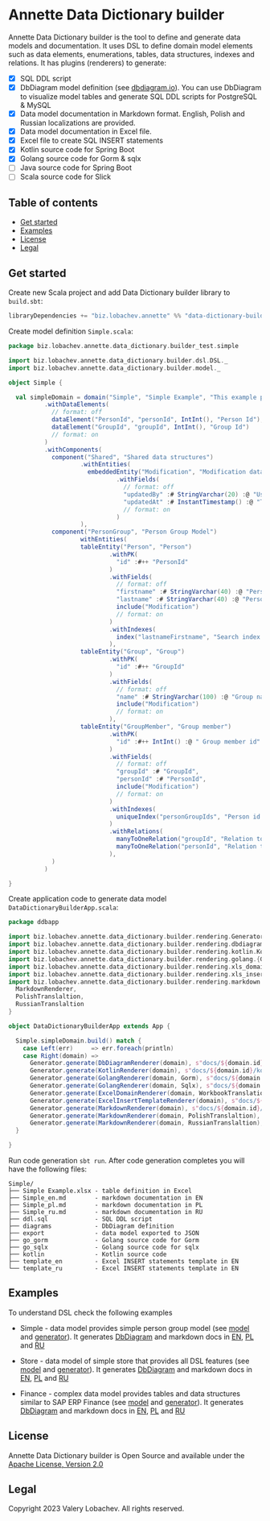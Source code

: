 # Annette Data Dictionary builder

Annette Data Dictionary builder is the tool to define and generate data models and documentation. It uses DSL to define domain model elements 
such as data elements, enumerations, tables, data structures, indexes and relations. It has plugins (renderers) to generate:

* [x] SQL DDL script 
* [x] DbDiagram model definition (see [dbdiagram.io](https://dbdiagram.io/)). You can use DbDiagram to 
visualize model tables and generate SQL DDL scripts for PostgreSQL & MySQL 
* [x] Data model documentation in Markdown format. English, Polish and Russian localizations are provided. 
* [x] Data model documentation in Excel file. 
* [x] Excel file to create SQL INSERT statements
* [x] Kotlin source code for Spring Boot
* [x] Golang source code for Gorm & sqlx
* [ ] Java source code for Spring Boot
* [ ] Scala source code for Slick

## Table of contents

* [Get started](#get-started)
* [Examples](#examples)
* [License](#license)
* [Legal](#legal)

## Get started

Create new Scala project and add Data Dictionary builder library to `build.sbt`:

```sbt
libraryDependencies += "biz.lobachev.annette" %% "data-dictionary-builder" % "0.4.3"
```

Create model definition `Simple.scala`:

```scala
package biz.lobachev.annette.data_dictionary.builder_test.simple

import biz.lobachev.annette.data_dictionary.builder.dsl.DSL._
import biz.lobachev.annette.data_dictionary.builder.model._

object Simple {

  val simpleDomain = domain("Simple", "Simple Example", "This example provides simple person group data model")
          .withDataElements(
            // format: off
            dataElement("PersonId", "personId", IntInt(), "Person Id"),
            dataElement("GroupId", "groupId", IntInt(), "Group Id")
            // format: on
          )
          .withComponents(
            component("Shared", "Shared data structures")
                    .withEntities(
                      embeddedEntity("Modification", "Modification data structure")
                              .withFields(
                                // format: off
                                "updatedBy" :# StringVarchar(20) :@ "User updated record",
                                "updatedAt" :# InstantTimestamp() :@ "Timestamp of record update"
                                // format: on
                              )
                    ),
            component("PersonGroup", "Person Group Model")
                    withEntities(
                    tableEntity("Person", "Person")
                            .withPK(
                              "id" :#++ "PersonId"
                            )
                            .withFields(
                              // format: off
                              "firstname" :# StringVarchar(40) :@ "Person first name",
                              "lastname" :# StringVarchar(40) :@ "Person last name",
                              include("Modification")
                              // format: on
                            )
                            .withIndexes(
                              index("lastnameFirstname", "Search index by lastname and firstname", "lastname", "firstname")
                            ),
                    tableEntity("Group", "Group")
                            .withPK(
                              "id" :#++ "GroupId"
                            )
                            .withFields(
                              // format: off
                              "name" :# StringVarchar(100) :@ "Group name",
                              include("Modification")
                              // format: on
                            ),
                    tableEntity("GroupMember", "Group member")
                            .withPK(
                              "id" :#++ IntInt() :@ " Group member id"
                            )
                            .withFields(
                              // format: off
                              "groupId" :# "GroupId",
                              "personId" :# "PersonId",
                              include("Modification")
                              // format: on
                            )
                            .withIndexes(
                              uniqueIndex("personGroupIds", "Person id in each group must be unique", "groupId", "personId")
                            )
                            .withRelations(
                              manyToOneRelation("groupId", "Relation to groups", "Group", "groupId" -> "id"),
                              manyToOneRelation("personId", "Relation to persons", "Person", "personId" -> "id")
                            ),
            )
          )

}
```

Create application code to generate data model `DataDictionaryBuilderApp.scala`:

```scala
package ddbapp

import biz.lobachev.annette.data_dictionary.builder.rendering.Generator
import biz.lobachev.annette.data_dictionary.builder.rendering.dbdiagram.DbDiagramRenderer
import biz.lobachev.annette.data_dictionary.builder.rendering.kotlin.KotlinRenderer
import biz.lobachev.annette.data_dictionary.builder.rendering.golang.{GolangRenderer, Gorm, Sqlx}
import biz.lobachev.annette.data_dictionary.builder.rendering.xls_domain.{ExcelDomainRenderer, WorkbookTranslation}
import biz.lobachev.annette.data_dictionary.builder.rendering.xls_insert.ExcelInsertTemplateRenderer
import biz.lobachev.annette.data_dictionary.builder.rendering.markdown.{
  MarkdownRenderer,
  PolishTranslaltion,
  RussianTranslaltion
}

object DataDictionaryBuilderApp extends App {

  Simple.simpleDomain.build() match {
    case Left(err)     => err.foreach(println)
    case Right(domain) =>
      Generator.generate(DbDiagramRenderer(domain), s"docs/${domain.id}/")
      Generator.generate(KotlinRenderer(domain), s"docs/${domain.id}/kotlin/")
      Generator.generate(GolangRenderer(domain, Gorm), s"docs/${domain.id}/go_gorm/")
      Generator.generate(GolangRenderer(domain, Sqlx), s"docs/${domain.id}/go_sqlx/")
      Generator.generate(ExcelDomainRenderer(domain, WorkbookTranslation.ru), s"docs/${domain.id}")
      Generator.generate(ExcelInsertTemplateRenderer(domain), s"docs/${domain.id}/template/")
      Generator.generate(MarkdownRenderer(domain), s"docs/${domain.id}/")
      Generator.generate(MarkdownRenderer(domain, PolishTranslaltion), s"docs/${domain.id}/")
      Generator.generate(MarkdownRenderer(domain, RussianTranslaltion), s"docs/${domain.id}/")
  }

}
```

Run code generation `sbt run`. After code generation completes you will have the following files:

```
Simple/
├── Simple Example.xlsx - table definition in Excel
├── Simple_en.md        - markdown documentation in EN
├── Simple_pl.md        - markdown documentation in PL
├── Simple_ru.md        - markdown documentation in RU
├── ddl.sql             - SQL DDL script
├── diagrams            - DbDiagram definition
├── export              - data model exported to JSON
├── go_gorm             - Golang source code for Gorm
├── go_sqlx             - Golang source code for sqlx
├── kotlin              - Kotlin source code 
├── template_en         - Excel INSERT statements template in EN
└── template_ru         - Excel INSERT statements template in EN
```

## Examples

To understand DSL check the following examples

* Simple - data model provides simple person group model 
  (see [model](src/test/scala/biz/lobachev/annette/data_dictionary/builder_test/simple/Simple.scala) and 
  [generator](src/test/scala/biz/lobachev/annette/data_dictionary/builder_test/SimpleSpec.scala)). It generates [DbDiagram](docs/Simple/db_diagram.dbml)
  and markdown docs in [EN](docs/Simple/simple_en.md), [PL](docs/Simple/simple_pl.md) and [RU](docs/Simple/simple_ru.md)

* Store - data model of simple store that provides all DSL features
  (see [model](src/test/scala/biz/lobachev/annette/data_dictionary/builder_test/store/Store.scala) and
  [generator](src/test/scala/biz/lobachev/annette/data_dictionary/builder_test/StoreSpec.scala)). It generates [DbDiagram](docs/Store/db_diagram.dbml)
  and markdown docs in [EN](docs/Store/store_en.md), [PL](docs/Store/store_pl.md) and [RU](docs/Store/store_ru.md)

* Finance - complex data model provides tables and data structures similar to SAP ERP Finance
  (see [model](src/test/scala/biz/lobachev/annette/data_dictionary/builder_test/finance/Finance.scala) and
  [generator](src/test/scala/biz/lobachev/annette/data_dictionary/builder_test/FinanceSpec.scala)). It generates [DbDiagram](docs/Finance/db_diagram.dbml)
  and markdown docs in [EN](docs/Finance/finance_en.md), [PL](docs/Finance/finance_pl.md) and [RU](docs/Finance/finance_ru.md)


## License

Annette Data Dictionary builder is Open Source and available under the [Apache License, Version 2.0](https://www.apache.org/licenses/LICENSE-2.0)

## Legal

Copyright 2023 Valery Lobachev. All rights reserved.
